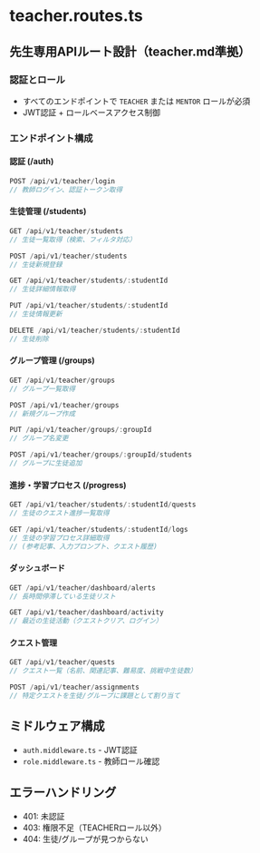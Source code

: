 # teacher.routes.ts

## 先生専用APIルート設計（teacher.md準拠）

### 認証とロール
- すべてのエンドポイントで `TEACHER` または `MENTOR` ロールが必須
- JWT認証 + ロールベースアクセス制御

### エンドポイント構成

#### 認証 (/auth)
```typescript
POST /api/v1/teacher/login
// 教師ログイン、認証トークン取得
```

#### 生徒管理 (/students)
```typescript
GET /api/v1/teacher/students
// 生徒一覧取得（検索、フィルタ対応）

POST /api/v1/teacher/students
// 生徒新規登録

GET /api/v1/teacher/students/:studentId
// 生徒詳細情報取得

PUT /api/v1/teacher/students/:studentId
// 生徒情報更新

DELETE /api/v1/teacher/students/:studentId
// 生徒削除
```

#### グループ管理 (/groups)
```typescript
GET /api/v1/teacher/groups
// グループ一覧取得

POST /api/v1/teacher/groups
// 新規グループ作成

PUT /api/v1/teacher/groups/:groupId
// グループ名変更

POST /api/v1/teacher/groups/:groupId/students
// グループに生徒追加
```

#### 進捗・学習プロセス (/progress)
```typescript
GET /api/v1/teacher/students/:studentId/quests
// 生徒のクエスト進捗一覧取得

GET /api/v1/teacher/students/:studentId/logs
// 生徒の学習プロセス詳細取得
// (参考記事、入力プロンプト、クエスト履歴)
```

#### ダッシュボード
```typescript
GET /api/v1/teacher/dashboard/alerts
// 長時間停滞している生徒リスト

GET /api/v1/teacher/dashboard/activity
// 最近の生徒活動（クエストクリア、ログイン）
```

#### クエスト管理
```typescript
GET /api/v1/teacher/quests
// クエスト一覧（名前、関連記事、難易度、挑戦中生徒数）

POST /api/v1/teacher/assignments
// 特定クエストを生徒/グループに課題として割り当て
```

## ミドルウェア構成
- `auth.middleware.ts` - JWT認証
- `role.middleware.ts` - 教師ロール確認

## エラーハンドリング
- 401: 未認証
- 403: 権限不足（TEACHERロール以外）
- 404: 生徒/グループが見つからない